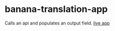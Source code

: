 # banana-translation-app

Calls an api and populates an output field.
[live app](https://blissful-aryabhata-c44a28.netlify.app/)
